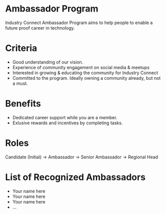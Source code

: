 # Ambassador Program

Industry Connect Ambassador Program aims to help people to enable a future proof career in technology.

# Criteria

- Good understanding of our vision.
- Experience of community engagement on social media & meetups
- Interested in growing & educating the community for Industry Connect
- Committed to the program. Ideally owning a community already, but not a must.

# Benefits

- Dedicated career support while you are a member.
- Exlusive rewards and incentives by completing tasks.

# Roles

Candidate (Initial) -> Ambassador -> Senior Ambassador -> Regional Head

# List of Recognized Ambassadors

- Your name here
- Your name here
- Your name here
- ...
